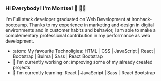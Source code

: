 ### Hi Everybody! I'm Montse! 👋 :woman_technologist:




I'm Full stack developer graduated on Web Development at Ironhack-bootcamp. Thanks to my experience in marketing and design in digital environments and in customer habits and behavior, I am able to make a complementary professional contribution in my performance as web development.



- :atom: My favourite Technoligies: HTML | CSS | JavaScript | React | Bootstrap | Bulma | Sass | React Bootstrap
- 🔭 I’m currently working on: improving some of my already created projects
- 🌱 I’m currently learning: React | JavaScript | Sass | React Bootstrap



<!--
**Monch87/Monch87** is a ✨ _special_ ✨ repository because its `README.md` (this file) appears on your GitHub profile.

Here are some ideas to get you started:


- 👯 I’m looking to collaborate on ...
- 🤔 I’m looking for help with ...
- 💬 Ask me about ...
- 📫 How to reach me: ...
- 😄 Pronouns: ...
- ⚡ Fun fact: ...
-->
